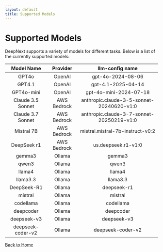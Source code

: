 ```yaml
---
layout: default
title: Supported Models
---
```

# Supported Models
DeepNext supports a variety of models for different tasks. Below is a list of the currently supported models:


| Model Name | Provider | llm-config name |
|:----------:|:--------:|:---------------:|
| GPT4o      | OpenAI   | gpt-4o-2024-08-06 |
| GPT4.1     | OpenAI   | gpt-4.1-2025-04-14 |
| GPT4o-mini | OpenAI   | gpt-4o-mini-2024-07-18 |
| Claude 3.5 Sonnet | AWS Bedrock | anthropic.claude-3-5-sonnet-20240620-v1:0 |
| Claude 3.7 Sonnet | AWS Bedrock | anthropic.claude-3-7-sonnet-20250219-v1:0 |
| Mistral 7B | AWS Bedrock | mistral.mistral-7b-instruct-v0:2 |
| DeepSeek r1 | AWS Bedrock | us.deepseek.r1-v1:0 |
| gemma3   | Ollama   | gemma3 |
| qwen3   | Ollama   | qwen3 |
| llama4  | Ollama   | llama4 |
| llama3.3  | Ollama   | llama3.3 |
| DeepSeek-R1 | Ollama   | deepseek-r1 |
| mistral | Ollama   | mistral |
| codellama | Ollama   | codellama |
| deepcoder | Ollama   | deepcoder |
| deepseek-v3 | Ollama   | deepseek-v3 |
| deepseek-coder-v2 | Ollama   | deepseek-coder-v2 |

[Back to Home](./index.html)
